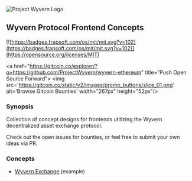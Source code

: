 ![Project Wyvern Logo](https://media.githubusercontent.com/media/ProjectWyvern/wyvern-branding/master/logo/logo-square-red-transparent-200x200.png?raw=true "Project Wyvern Logo")

## Wyvern Protocol Frontend Concepts

[![https://badges.frapsoft.com/os/mit/mit.svg?v=102](https://badges.frapsoft.com/os/mit/mit.svg?v=102)](https://opensource.org/licenses/MIT)

<a href="https://gitcoin.co/explorer/?q=https://github.com/ProjectWyvern/wyvern-ethereum" title=”Push Open Source Forward”>
  <img src='https://gitcoin.co/static/v2/images/promo_buttons/slice_01.png' alt=’Browse Gitcoin Bounties’ width="267px" height="52px"/>
</a>

### Synopsis

Collection of concept designs for frontends utilizing the Wyvern decentralized asset exchange protocol.

Check out the open issues for bounties, or feel free to submit your own ideas via PR.

### Concepts

- [Wyvern Exchange](concepts/example) (example)
